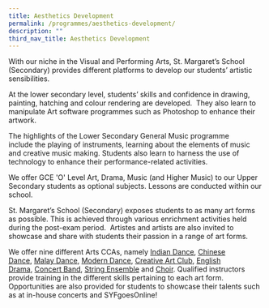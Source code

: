 ```yaml
---
title: Aesthetics Development
permalink: /programmes/aesthetics-development/
description: ""
third_nav_title: Aesthetics Development
---
```

With our niche in the Visual and Performing Arts, St. Margaret’s School (Secondary) provides different platforms to develop our students’ artistic sensibilities.

  

At the lower secondary level, students’ skills and confidence in drawing, painting, hatching and colour rendering are developed.  They also learn to manipulate Art software programmes such as Photoshop to enhance their artwork.  

  

The highlights of the Lower Secondary General Music programme include the playing of instruments, learning about the elements of music and creative music making. Students also learn to harness the use of technology to enhance their performance-related activities. 

We offer GCE 'O' Level Art, Drama, Music (and Higher Music) to our Upper Secondary students as optional subjects. Lessons are conducted within our school. 

St. Margaret’s School (Secondary) exposes students to as many art forms as possible. This is achieved through various enrichment activities held during the post-exam period.  Artistes and artists are also invited to showcase and share with students their passion in a range of art forms. 

We offer nine different Arts CCAs, namely [Indian Dance](https://stmargaretssec.moe.edu.sg/programmes/co-curricular-activities/indian-dance), [Chinese Dance](https://stmargaretssec.moe.edu.sg/programmes/co-curricular-activities/chinese-dance), [Malay Dance](https://stmargaretssec.moe.edu.sg/programmes/co-curricular-activities/malay-dance), [Modern Dance](https://stmargaretssec.moe.edu.sg/programmes/co-curricular-activities/modern-dance), [Creative Art Club](https://stmargaretssec.moe.edu.sg/programmes/co-curricular-activities/creative-art-club-visual-art), [English Drama](https://stmargaretssec.moe.edu.sg/programmes/co-curricular-activities/english-drama), [Concert Band](https://stmargaretssec.moe.edu.sg/programmes/co-curricular-activities/concert-band), [String Ensemble](https://stmargaretssec.moe.edu.sg/programmes/co-curricular-activities/string-ensemble) and [Choir](https://stmargaretssec.moe.edu.sg/programmes/co-curricular-activities/choir). Qualified instructors provide training in the different skills pertaining to each art form. Opportunities are also provided for students to showcase their talents such as at in-house concerts and SYFgoesOnline!